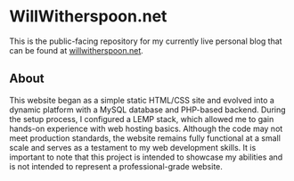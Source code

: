 # WillWitherspoon.net

This is the public-facing repository for my currently live personal blog that can be found at [willwitherspoon.net](https://willwitherspoon.net/).

## About

This website began as a simple static HTML/CSS site and evolved into a dynamic platform with a MySQL database and PHP-based backend. During the setup process, I configured a LEMP stack, which allowed me to gain hands-on experience with web hosting basics. Although the code may not meet production standards, the website remains fully functional at a small scale and serves as a testament to my web development skills. It is important to note that this project is intended to showcase my abilities and is not intended to represent a professional-grade website.
